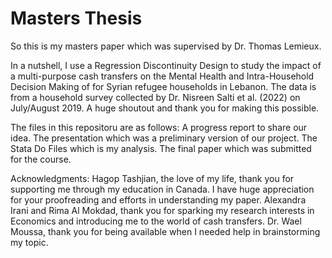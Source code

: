 # Masters Thesis

So this is my masters paper which was supervised by Dr. Thomas Lemieux.

In a nutshell, I use a Regression Discontinuity Design to study the impact of a multi-purpose cash transfers on the Mental Health and Intra-Household Decision Making of for Syrian refugee households in Lebanon.
The data is from a household survey collected by Dr. Nisreen Salti et al. (2022) on July/August 2019. A huge shoutout and thank you for making this possible.

The files in this repositoru are as follows:
A progress report to share our idea.
The presentation which was a preliminary version of our project.
The Stata Do Files which is my analysis.
The final paper which was submitted for the course.

Acknowledgments:
Hagop Tashjian, the love of my life, thank you for supporting me through my education in Canada. I have huge appreciation for your proofreading and efforts in understanding my paper. 
Alexandra Irani and Rima Al Mokdad, thank you for sparking my research interests in Economics and introducing me to the world of cash transfers.
Dr. Wael Moussa, thank you for being available when I needed help in brainstorming my topic.
